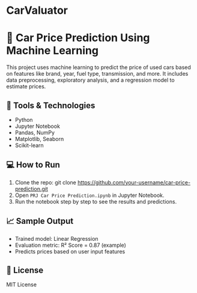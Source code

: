 # CarValuator
# 🚗 Car Price Prediction Using Machine Learning

This project uses machine learning to predict the price of used cars based on features like brand, year, fuel type, transmission, and more. It includes data preprocessing, exploratory analysis, and a regression model to estimate prices.

## 🔧 Tools & Technologies
- Python
- Jupyter Notebook
- Pandas, NumPy
- Matplotlib, Seaborn
- Scikit-learn

## 💻 How to Run
1. Clone the repo:
git clone https://github.com/your-username/car-price-prediction.git
2. Open `PRJ Car Price Prediction.ipynb` in Jupyter Notebook.
3. Run the notebook step by step to see the results and predictions.

## 📈 Sample Output
- Trained model: Linear Regression
- Evaluation metric: R² Score = 0.87 (example)
- Predicts prices based on user input features

## 📄 License
MIT License
